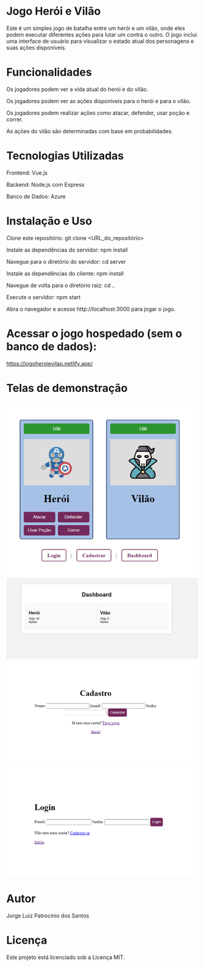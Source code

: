 # Jogo Herói e Vilão
Este é um simples jogo de batalha entre um herói e um vilão, onde eles podem executar diferentes ações para lutar um contra o outro. O jogo inclui uma interface de usuário para visualizar o estado atual dos personagens e suas ações disponíveis.

# Funcionalidades
Os jogadores podem ver a vida atual do herói e do vilão.

Os jogadores podem ver as ações disponíveis para o herói e para o vilão.

Os jogadores podem realizar ações como atacar, defender, usar poção e correr.

As ações do vilão são determinadas com base em probabilidades.

# Tecnologias Utilizadas
Frontend: Vue.js

Backend: Node.js com Express

Banco de Dados: Azure

# Instalação e Uso

Clone este repositório: git clone <URL_do_repositório>

Instale as dependências do servidor: npm install

Navegue para o diretório do servidor: cd server

Instale as dependências do cliente: npm install

Navegue de volta para o diretório raiz: cd ..

Execute o servidor: npm start

Abra o navegador e acesse http://localhost:3000 para jogar o jogo.

# Acessar o jogo hospedado (sem o banco de dados):

https://jogoheroievilao.netlify.app/

# Telas de demonstração

<img src="img/imginicial.png">

<img src="img/imgdashboard.png">

<img src="img/imgcadastro.png">

<img src="img/imglogin.png">

# Autor
Jorge Luiz Patrocínio dos Santos

# Licença
Este projeto está licenciado sob a Licença MIT.
